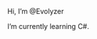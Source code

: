 Hi, I’m @Evolyzer

I’m currently learning C#.


<!---
Evolyzer/Evolyzer is a ✨ special ✨ repository because its `README.md` (this file) appears on your GitHub profile.
You can click the Preview link to take a look at your changes.
--->
